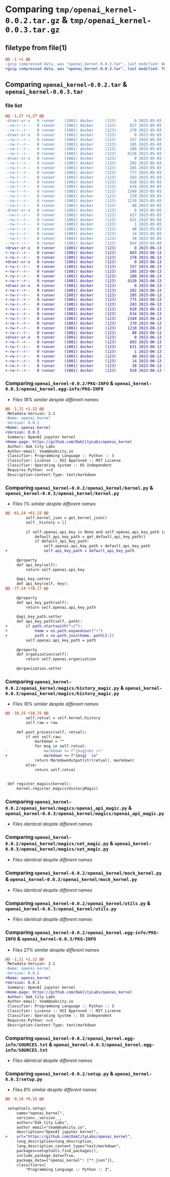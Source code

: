 # Comparing `tmp/openai_kernel-0.0.2.tar.gz` & `tmp/openai_kernel-0.0.3.tar.gz`

## filetype from file(1)

```diff
@@ -1 +1 @@
-gzip compressed data, was "openai_kernel-0.0.2.tar", last modified: Wed May  3 17:57:10 2023, max compression
+gzip compressed data, was "openai_kernel-0.0.3.tar", last modified: Tue Jun 13 16:19:55 2023, max compression
```

## Comparing `openai_kernel-0.0.2.tar` & `openai_kernel-0.0.3.tar`

### file list

```diff
@@ -1,27 +1,27 @@
-drwxr-xr-x   0 runner    (1001) docker     (123)        0 2023-05-03 17:57:10.721245 openai_kernel-0.0.2/
--rw-r--r--   0 runner    (1001) docker     (123)      627 2023-05-03 17:57:10.721245 openai_kernel-0.0.2/PKG-INFO
--rw-r--r--   0 runner    (1001) docker     (123)      278 2023-05-03 17:56:58.000000 openai_kernel-0.0.2/README.md
-drwxr-xr-x   0 runner    (1001) docker     (123)        0 2023-05-03 17:57:10.721245 openai_kernel-0.0.2/openai_kernel/
--rw-r--r--   0 runner    (1001) docker     (123)      157 2023-05-03 17:56:58.000000 openai_kernel-0.0.2/openai_kernel/__init__.py
--rw-r--r--   0 runner    (1001) docker     (123)      105 2023-05-03 17:56:58.000000 openai_kernel-0.0.2/openai_kernel/__main__.py
--rw-r--r--   0 runner    (1001) docker     (123)      180 2023-05-03 17:56:58.000000 openai_kernel-0.0.2/openai_kernel/kernel.json
--rw-r--r--   0 runner    (1001) docker     (123)     9138 2023-05-03 17:56:58.000000 openai_kernel-0.0.2/openai_kernel/kernel.py
-drwxr-xr-x   0 runner    (1001) docker     (123)        0 2023-05-03 17:57:10.721245 openai_kernel-0.0.2/openai_kernel/magics/
--rw-r--r--   0 runner    (1001) docker     (123)      202 2023-05-03 17:56:58.000000 openai_kernel-0.0.2/openai_kernel/magics/__init__.py
--rw-r--r--   0 runner    (1001) docker     (123)      285 2023-05-03 17:56:58.000000 openai_kernel-0.0.2/openai_kernel/magics/clear_history_magic.py
--rw-r--r--   0 runner    (1001) docker     (123)      777 2023-05-03 17:56:58.000000 openai_kernel-0.0.2/openai_kernel/magics/history_magic.py
--rw-r--r--   0 runner    (1001) docker     (123)      283 2023-05-03 17:56:58.000000 openai_kernel-0.0.2/openai_kernel/magics/mode_magic.py
--rw-r--r--   0 runner    (1001) docker     (123)      628 2023-05-03 17:56:58.000000 openai_kernel-0.0.2/openai_kernel/magics/openai_api_magic.py
--rw-r--r--   0 runner    (1001) docker     (123)      634 2023-05-03 17:56:58.000000 openai_kernel-0.0.2/openai_kernel/magics/set_magic.py
--rw-r--r--   0 runner    (1001) docker     (123)     2349 2023-05-03 17:56:58.000000 openai_kernel-0.0.2/openai_kernel/mock_kernel.py
--rw-r--r--   0 runner    (1001) docker     (123)      270 2023-05-03 17:56:58.000000 openai_kernel-0.0.2/openai_kernel/outputs.py
--rw-r--r--   0 runner    (1001) docker     (123)     1210 2023-05-03 17:56:58.000000 openai_kernel-0.0.2/openai_kernel/utils.py
--rw-r--r--   0 runner    (1001) docker     (123)       88 2023-05-03 17:56:58.000000 openai_kernel-0.0.2/openai_kernel/version.py
-drwxr-xr-x   0 runner    (1001) docker     (123)        0 2023-05-03 17:57:10.721245 openai_kernel-0.0.2/openai_kernel.egg-info/
--rw-r--r--   0 runner    (1001) docker     (123)      627 2023-05-03 17:57:10.000000 openai_kernel-0.0.2/openai_kernel.egg-info/PKG-INFO
--rw-r--r--   0 runner    (1001) docker     (123)      631 2023-05-03 17:57:10.000000 openai_kernel-0.0.2/openai_kernel.egg-info/SOURCES.txt
--rw-r--r--   0 runner    (1001) docker     (123)        1 2023-05-03 17:57:10.000000 openai_kernel-0.0.2/openai_kernel.egg-info/dependency_links.txt
--rw-r--r--   0 runner    (1001) docker     (123)       40 2023-05-03 17:57:10.000000 openai_kernel-0.0.2/openai_kernel.egg-info/requires.txt
--rw-r--r--   0 runner    (1001) docker     (123)       14 2023-05-03 17:57:10.000000 openai_kernel-0.0.2/openai_kernel.egg-info/top_level.txt
--rw-r--r--   0 runner    (1001) docker     (123)       38 2023-05-03 17:57:10.721245 openai_kernel-0.0.2/setup.cfg
--rw-r--r--   0 runner    (1001) docker     (123)      854 2023-05-03 17:56:58.000000 openai_kernel-0.0.2/setup.py
+drwxr-xr-x   0 runner    (1001) docker     (123)        0 2023-06-13 16:19:55.081308 openai_kernel-0.0.3/
+-rw-r--r--   0 runner    (1001) docker     (123)      683 2023-06-13 16:19:55.081308 openai_kernel-0.0.3/PKG-INFO
+-rw-r--r--   0 runner    (1001) docker     (123)      278 2023-06-13 16:19:45.000000 openai_kernel-0.0.3/README.md
+drwxr-xr-x   0 runner    (1001) docker     (123)        0 2023-06-13 16:19:55.081308 openai_kernel-0.0.3/openai_kernel/
+-rw-r--r--   0 runner    (1001) docker     (123)      157 2023-06-13 16:19:45.000000 openai_kernel-0.0.3/openai_kernel/__init__.py
+-rw-r--r--   0 runner    (1001) docker     (123)      105 2023-06-13 16:19:45.000000 openai_kernel-0.0.3/openai_kernel/__main__.py
+-rw-r--r--   0 runner    (1001) docker     (123)      180 2023-06-13 16:19:45.000000 openai_kernel-0.0.3/openai_kernel/kernel.json
+-rw-r--r--   0 runner    (1001) docker     (123)     9320 2023-06-13 16:19:45.000000 openai_kernel-0.0.3/openai_kernel/kernel.py
+drwxr-xr-x   0 runner    (1001) docker     (123)        0 2023-06-13 16:19:55.081308 openai_kernel-0.0.3/openai_kernel/magics/
+-rw-r--r--   0 runner    (1001) docker     (123)      202 2023-06-13 16:19:45.000000 openai_kernel-0.0.3/openai_kernel/magics/__init__.py
+-rw-r--r--   0 runner    (1001) docker     (123)      285 2023-06-13 16:19:45.000000 openai_kernel-0.0.3/openai_kernel/magics/clear_history_magic.py
+-rw-r--r--   0 runner    (1001) docker     (123)      775 2023-06-13 16:19:45.000000 openai_kernel-0.0.3/openai_kernel/magics/history_magic.py
+-rw-r--r--   0 runner    (1001) docker     (123)      283 2023-06-13 16:19:45.000000 openai_kernel-0.0.3/openai_kernel/magics/mode_magic.py
+-rw-r--r--   0 runner    (1001) docker     (123)      628 2023-06-13 16:19:45.000000 openai_kernel-0.0.3/openai_kernel/magics/openai_api_magic.py
+-rw-r--r--   0 runner    (1001) docker     (123)      634 2023-06-13 16:19:45.000000 openai_kernel-0.0.3/openai_kernel/magics/set_magic.py
+-rw-r--r--   0 runner    (1001) docker     (123)     2349 2023-06-13 16:19:45.000000 openai_kernel-0.0.3/openai_kernel/mock_kernel.py
+-rw-r--r--   0 runner    (1001) docker     (123)      270 2023-06-13 16:19:45.000000 openai_kernel-0.0.3/openai_kernel/outputs.py
+-rw-r--r--   0 runner    (1001) docker     (123)     1210 2023-06-13 16:19:45.000000 openai_kernel-0.0.3/openai_kernel/utils.py
+-rw-r--r--   0 runner    (1001) docker     (123)       88 2023-06-13 16:19:45.000000 openai_kernel-0.0.3/openai_kernel/version.py
+drwxr-xr-x   0 runner    (1001) docker     (123)        0 2023-06-13 16:19:55.081308 openai_kernel-0.0.3/openai_kernel.egg-info/
+-rw-r--r--   0 runner    (1001) docker     (123)      683 2023-06-13 16:19:55.000000 openai_kernel-0.0.3/openai_kernel.egg-info/PKG-INFO
+-rw-r--r--   0 runner    (1001) docker     (123)      631 2023-06-13 16:19:55.000000 openai_kernel-0.0.3/openai_kernel.egg-info/SOURCES.txt
+-rw-r--r--   0 runner    (1001) docker     (123)        1 2023-06-13 16:19:55.000000 openai_kernel-0.0.3/openai_kernel.egg-info/dependency_links.txt
+-rw-r--r--   0 runner    (1001) docker     (123)       40 2023-06-13 16:19:55.000000 openai_kernel-0.0.3/openai_kernel.egg-info/requires.txt
+-rw-r--r--   0 runner    (1001) docker     (123)       14 2023-06-13 16:19:55.000000 openai_kernel-0.0.3/openai_kernel.egg-info/top_level.txt
+-rw-r--r--   0 runner    (1001) docker     (123)       38 2023-06-13 16:19:55.081308 openai_kernel-0.0.3/setup.cfg
+-rw-r--r--   0 runner    (1001) docker     (123)      910 2023-06-13 16:19:45.000000 openai_kernel-0.0.3/setup.py
```

### Comparing `openai_kernel-0.0.2/PKG-INFO` & `openai_kernel-0.0.3/openai_kernel.egg-info/PKG-INFO`

 * *Files 18% similar despite different names*

```diff
@@ -1,11 +1,12 @@
 Metadata-Version: 2.1
-Name: openai_kernel
-Version: 0.0.2
+Name: openai-kernel
+Version: 0.0.3
 Summary: OpenAI jupyter kernel
+Home-page: https://github.com/OakCityLabs/openai_kernel
 Author: Oak City Labs
 Author-email: team@oakcity.io
 Classifier: Programming Language :: Python :: 3
 Classifier: License :: OSI Approved :: MIT License
 Classifier: Operating System :: OS Independent
 Requires-Python: >=3
 Description-Content-Type: text/markdown
```

### Comparing `openai_kernel-0.0.2/openai_kernel/kernel.py` & `openai_kernel-0.0.3/openai_kernel/kernel.py`

 * *Files 1% similar despite different names*

```diff
@@ -61,14 +61,15 @@
         self.kernel_json = get_kernel_json()
         self._history = []
 
         if self.openai.api_key is None and self.openai.api_key_path is None:
             default_api_key_path = get_default_api_key_path()
             if default_api_key_path:
                 self.openai.api_key_path = default_api_key_path
+                self.api_key_path = default_api_key_path
 
     @property
     def api_key(self):
         return self.openai.api_key
 
     @api_key.setter
     def api_key(self, key):
@@ -77,14 +78,17 @@
 
     @property
     def api_key_path(self):
         return self.openai.api_key_path
 
     @api_key_path.setter
     def api_key_path(self, path):
+        if path.startswith("~/"):
+            home = os.path.expanduser("~")
+            path = os.path.join(home, path[2:])
         self.openai.api_key_path = path
 
     @property
     def organization(self):
         return self.openai.organization
 
     @organization.setter
```

### Comparing `openai_kernel-0.0.2/openai_kernel/magics/history_magic.py` & `openai_kernel-0.0.3/openai_kernel/magics/history_magic.py`

 * *Files 16% similar despite different names*

```diff
@@ -18,15 +18,15 @@
         self.retval = self.kernel.history
         self.raw = raw
 
     def post_process(self, retval):
         if not self.raw:
             markdown = ""
             for msg in self.retval:
-                markdown += f"{msg}<br />"
+                markdown += f"{msg}  \n"
             return MarkdownOutput(str(retval), markdown)
         else:
             return self.retval
 
 
 def register_magics(kernel):
     kernel.register_magics(HistoryMagic)
```

### Comparing `openai_kernel-0.0.2/openai_kernel/magics/openai_api_magic.py` & `openai_kernel-0.0.3/openai_kernel/magics/openai_api_magic.py`

 * *Files identical despite different names*

### Comparing `openai_kernel-0.0.2/openai_kernel/magics/set_magic.py` & `openai_kernel-0.0.3/openai_kernel/magics/set_magic.py`

 * *Files identical despite different names*

### Comparing `openai_kernel-0.0.2/openai_kernel/mock_kernel.py` & `openai_kernel-0.0.3/openai_kernel/mock_kernel.py`

 * *Files identical despite different names*

### Comparing `openai_kernel-0.0.2/openai_kernel/utils.py` & `openai_kernel-0.0.3/openai_kernel/utils.py`

 * *Files identical despite different names*

### Comparing `openai_kernel-0.0.2/openai_kernel.egg-info/PKG-INFO` & `openai_kernel-0.0.3/PKG-INFO`

 * *Files 27% similar despite different names*

```diff
@@ -1,11 +1,12 @@
 Metadata-Version: 2.1
-Name: openai-kernel
-Version: 0.0.2
+Name: openai_kernel
+Version: 0.0.3
 Summary: OpenAI jupyter kernel
+Home-page: https://github.com/OakCityLabs/openai_kernel
 Author: Oak City Labs
 Author-email: team@oakcity.io
 Classifier: Programming Language :: Python :: 3
 Classifier: License :: OSI Approved :: MIT License
 Classifier: Operating System :: OS Independent
 Requires-Python: >=3
 Description-Content-Type: text/markdown
```

### Comparing `openai_kernel-0.0.2/openai_kernel.egg-info/SOURCES.txt` & `openai_kernel-0.0.3/openai_kernel.egg-info/SOURCES.txt`

 * *Files identical despite different names*

### Comparing `openai_kernel-0.0.2/setup.py` & `openai_kernel-0.0.3/setup.py`

 * *Files 8% similar despite different names*

```diff
@@ -9,14 +9,15 @@
 
 setuptools.setup(
     name="openai_kernel",
     version=__version__,
     author="Oak City Labs",
     author_email="team@oakcity.io",
     description="OpenAI jupyter kernel",
+    url="https://github.com/OakCityLabs/openai_kernel",
     long_description=long_description,
     long_description_content_type="text/markdown",
     packages=setuptools.find_packages(),
     include_package_data=True,
     package_data={"openai_kernel": ["*.json"]},
     classifiers=[
         "Programming Language :: Python :: 3",
```

